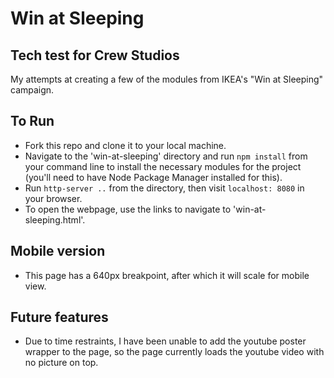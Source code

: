 # Win at Sleeping

## Tech test for Crew Studios

My attempts at creating a few of the modules from IKEA's "Win at Sleeping" campaign.

## To Run

- Fork this repo and clone it to your local machine.
- Navigate to the 'win-at-sleeping' directory and run `npm install` from your command line to install the necessary modules for the project (you'll need to have Node Package Manager installed for this).
- Run `http-server ..` from the directory, then visit `localhost: 8080` in your browser.
- To open the webpage, use the links to navigate to 'win-at-sleeping.html'.


## Mobile version

 - This page has a 640px breakpoint, after which it will scale for mobile view.

## Future features

 - Due to time restraints, I have been unable to add the youtube poster wrapper to the page, so the page currently loads the youtube video with no picture on top.
